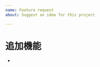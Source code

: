 ```yaml
---
name: Feature request
about: Suggest an idea for this project

---
```


# 追加機能
* 

<!--- ここはコメントアウト、必要に応じて外してください --->
<!--- ## 実装の方針 --->
<!--- * --->
